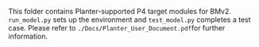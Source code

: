 This folder contains Planter-supported P4 target modules for BMv2. ```run_model.py``` sets up the environment and ```test_model.py``` completes a test case. Please refer to ```./Docs/Planter_User_Document.pdf```for further information.
